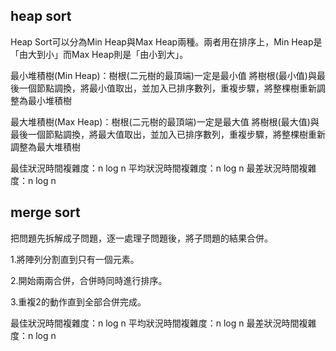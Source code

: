 ## heap sort
 
Heap Sort可以分為Min Heap與Max Heap兩種。兩者用在排序上，Min Heap是「由大到小」而Max Heap則是「由小到大」。

最小堆積樹(Min Heap)：樹根(二元樹的最頂端)一定是最小值
將樹根(最小值)與最後一個節點調換，將最小值取出，並加入已排序數列，重複步驟，將整棵樹重新調整為最小堆積樹

最大堆積樹(Max Heap)：樹根(二元樹的最頂端)一定是最大值
將樹根(最大值)與最後一個節點調換，將最大值取出，並加入已排序數列，重複步驟，將整棵樹重新調整為最大堆積樹
  
最佳狀況時間複雜度：n log n
平均狀況時間複雜度：n log n
最差狀況時間複雜度：n log n

## merge sort
 
把問題先拆解成子問題，逐一處理子問題後，將子問題的結果合併。

1.將陣列分割直到只有一個元素。

2.開始兩兩合併，合併時同時進行排序。

3.重複2的動作直到全部合併完成。

最佳狀況時間複雜度：n log n
平均狀況時間複雜度：n log n
最差狀況時間複雜度：n log n
